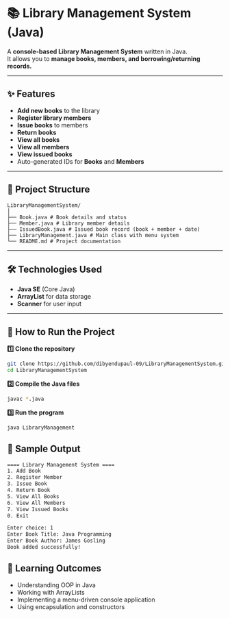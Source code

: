 # 📚 Library Management System (Java)

A **console-based Library Management System** written in Java.  
It allows you to **manage books, members, and borrowing/returning records.**

---

## ✨ Features
- **Add new books** to the library
- **Register library members**
- **Issue books** to members
- **Return books**
- **View all books**
- **View all members**
- **View issued books**
- Auto-generated IDs for **Books** and **Members**

---

## 📂 Project Structure
```
LibraryManagementSystem/
│
├── Book.java # Book details and status
├── Member.java # Library member details
├── IssuedBook.java # Issued book record (book + member + date)
├── LibraryManagement.java # Main class with menu system
└── README.md # Project documentation
```


---

## 🛠️ Technologies Used
- **Java SE** (Core Java)
- **ArrayList** for data storage
- **Scanner** for user input

---

## 🚀 How to Run the Project

**1️⃣ Clone the repository**
```bash
git clone https://github.com/dibyendupaul-09/LibraryManagementSystem.git
cd LibraryManagementSystem
```

**2️⃣ Compile the Java files**
```bash
javac *.java
```

**3️⃣ Run the program**
```bash
java LibraryManagement
```

## 📸 Sample Output
```bash
==== Library Management System ====
1. Add Book
2. Register Member
3. Issue Book
4. Return Book
5. View All Books
6. View All Members
7. View Issued Books
0. Exit

Enter choice: 1
Enter Book Title: Java Programming
Enter Book Author: James Gosling
Book added successfully!
```

## 🎯 Learning Outcomes

- Understanding OOP in Java
- Working with ArrayLists
- Implementing a menu-driven console application
- Using encapsulation and constructors
